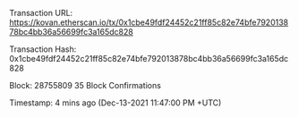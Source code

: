 Transaction URL: https://kovan.etherscan.io/tx/0x1cbe49fdf24452c21ff85c82e74bfe792013878bc4bb36a56699fc3a165dc828

Transaction Hash: 0x1cbe49fdf24452c21ff85c82e74bfe792013878bc4bb36a56699fc3a165dc828 

Block: 28755809 35 Block Confirmations

Timestamp: 4 mins ago (Dec-13-2021 11:47:00 PM +UTC)
